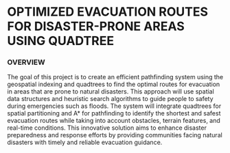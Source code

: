 <h1>OPTIMIZED EVACUATION ROUTES FOR DISASTER-PRONE AREAS USING QUADTREE</h1>

<h3>OVERVIEW</h3>

The goal of this project is to create an efficient pathfinding system using the
geospatial indexing and quadtrees to find the optimal routes for evacuation in
areas that are prone to natural disasters. This approach will use spatial data
structures and heuristic search algorithms to guide people to safety during
emergencies such as floods. The system will integrate quadtrees for spatial
partitioning and A* for pathfinding to identify the shortest and safest evacuation
routes while taking into account obstacles, terrain features, and real-time
conditions. This innovative solution aims to enhance disaster preparedness and
response efforts by providing communities facing natural disasters with timely
and reliable evacuation guidance.
